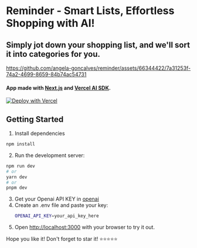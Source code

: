# Reminder - Smart Lists, Effortless Shopping with AI!

## Simply jot down your shopping list, and we'll sort it into categories for you.

https://github.com/angela-goncalves/reminder/assets/66344422/7a31253f-74a2-4699-8659-84b74ac54731

#### App made with [Next.js](https://nextjs.org/) and [Vercel AI SDK](https://sdk.vercel.ai/docs).

[![Deploy with Vercel](https://vercel.com/button)](https://vercel.com/new/clone?repository-url=https://github.com/angela-goncalves/reminder&env=OPENAI_API_KEY&project-name=reminder&repo-name=reminder)

## Getting Started

1. Install dependencies

```bash
npm install
```

2. Run the development server:

```bash
npm run dev
# or
yarn dev
# or
pnpm dev
```

3. Get your Openai API KEY in [openai](https://openai.com/)
4. Create an .env file and paste your key:
   ```bash
   OPENAI_API_KEY=your_api_key_here
   ```
5. Open [http://localhost:3000](http://localhost:3000) with your browser to try it out.

Hope you like it!
Don't forget to star it! ⭐⭐⭐⭐⭐

